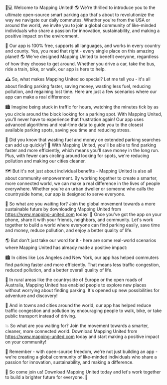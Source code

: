 🚗💻 Welcome to Mapping United! 🌎 We're thrilled to introduce you to the ultimate open-source smart parking app that's about to revolutionize the way we navigate our daily commutes. Whether you're from the USA or around the world, we invite you to join a global community of like-minded individuals who share a passion for innovation, sustainability, and making a positive impact on the environment.

🌟 Our app is 100% free, supports all languages, and works in every country and county. Yes, you read that right - every single place on this amazing planet! 🌎 We've designed Mapping United to benefit everyone, regardless of how they choose to get around. Whether you drive a car, take the bus, ride a train, bike, or walk, our app is here to help.

🕰️ So, what makes Mapping United so special? Let me tell you - it's all about finding parking faster, saving money, wasting less fuel, reducing pollution, and regaining lost time. Here are just a few scenarios where our app can make a real difference:

🏙️ Imagine being stuck in traffic for hours, watching the minutes tick by as you circle around the block looking for a parking spot. With Mapping United, you'll never have to experience that frustration again! Our app uses advanced algorithms and real-time data to guide you to the closest available parking spots, saving you time and reducing stress.

💸 Did you know that wasting fuel and money on extended parking searches can add up quickly? 💸 With Mapping United, you'll be able to find parking faster and more efficiently, which means you'll save money in the long run. Plus, with fewer cars circling around looking for spots, we're reducing pollution and making our cities cleaner.

🗺️ But it's not just about individual benefits - Mapping United is also all about community empowerment. By working together to create a smarter, more connected world, we can make a real difference in the lives of people everywhere. Whether you're an urban dweller or someone who calls the countryside home, our app is designed to serve everyone.

🌟 So what are you waiting for? Join the global movement towards a more sustainable future by downloading Mapping United from https://www.mapping-united.com today! 📲 Once you've got the app on your phone, share it with your friends, neighbors, and community. Let's work together to build a world where everyone can find parking easily, save time and money, reduce pollution, and enjoy a better quality of life.

🌎 But don't just take our word for it - here are some real-world scenarios where Mapping United has already made a positive impact:

🏙️ In cities like Los Angeles and New York, our app has helped commuters find parking faster and more efficiently. That means less traffic congestion, reduced pollution, and a better overall quality of life.

🚗 In rural areas like the countryside of Europe or the open roads of Australia, Mapping United has enabled people to explore new places without worrying about finding parking. It's opened up new possibilities for adventure and discovery!

🌳 And in towns and cities around the world, our app has helped reduce traffic congestion and pollution by encouraging people to walk, bike, or take public transport instead of driving.

💥 So what are you waiting for? Join the movement towards a smarter, cleaner, more connected world. Download Mapping United from https://www.mapping-united.com today and start making a positive impact on your community!

🌟 Remember - with open-source freedom, we're not just building an app - we're creating a global community of like-minded individuals who share a passion for innovation, sustainability, and making a difference.

💪 So come join us! Download Mapping United today and let's work together to build a brighter future for everyone. 🌟